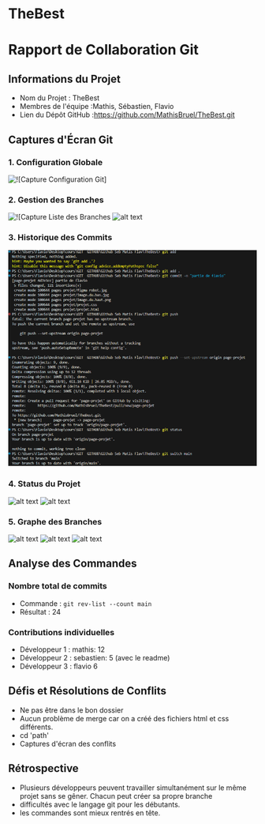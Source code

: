# TheBest

# Rapport de Collaboration Git

## Informations du Projet
- Nom du Projet : TheBest
- Membres de l'équipe :Mathis, Sébastien, Flavio 
- Lien du Dépôt GitHub :https://github.com/MathisBruel/TheBest.git

## Captures d'Écran Git

### 1. Configuration Globale
![!\[Capture Configuration Git\]](<imgGIT/Capture d'écran 2025-03-04 103409.png>)

### 2. Gestion des Branches
![!\[Capture Liste des Branches](<imgGIT/Capture d'écran 2025-01-21 092301.png>)
![alt text](<imgGIT/Capture d'écran 2025-01-21 100153.png>)

### 3. Historique des Commits
![!\[Capture Historique Commits\]](<imgGIT/envoie de ma partie 1.png>)
### 4. Status du Projet
![alt text](<imgGIT/Capture d'écran 2025-03-04 104656.png>)
![alt text](<imgGIT/Capture d'écran 2025-03-04 104713.png>)

### 5. Graphe des Branches
![alt text](<imgGIT/Capture d'écran 2025-03-04 105242.png>)
![alt text](<imgGIT/Capture d'écran 2025-03-04 105255.png>)
![alt text](<imgGIT/Capture d'écran 2025-03-04 105330.png>)
## Analyse des Commandes

### Nombre total de commits
- Commande : `git rev-list --count main`
- Résultat : 24

### Contributions individuelles
- Développeur 1 : mathis: 12
- Développeur 2 : sebastien: 5 (avec le readme)
- Développeur 3 :  flavio 6

## Défis et Résolutions de Conflits
- Ne pas être dans le bon dossier
- Aucun problème de merge car on a créé des fichiers html et css différents.
- cd 'path'
- Captures d'écran des conflits

## Rétrospective
- Plusieurs développeurs peuvent travailler simultanément sur le même projet sans se gêner. Chacun peut créer sa propre branche
- difficultés avec le langage git pour les débutants.
- les commandes sont mieux rentrés en tête.

